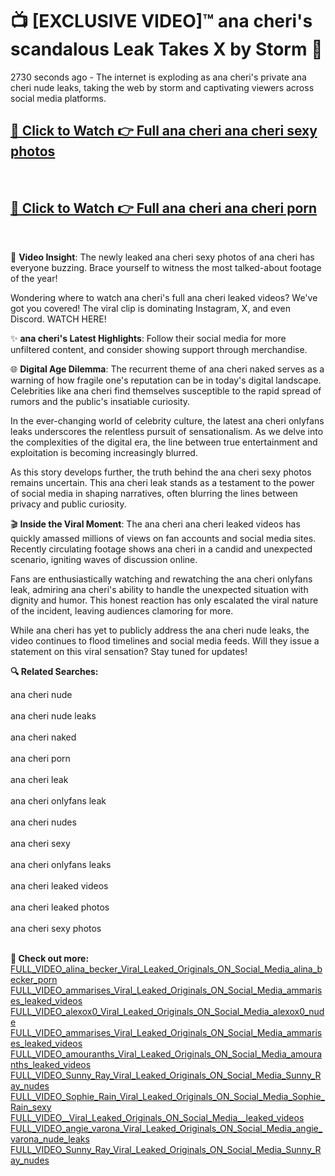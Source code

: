 # 📺 [EXCLUSIVE VIDEO]™ ana cheri's scandalous Leak Takes X by Storm 🚀

2730 seconds ago - The internet is exploding as ana cheri's private ana cheri nude leaks, taking the web by storm and captivating viewers across social media platforms.

<h2><a href="https://github-6l9.pages.dev/link1">🔗 Click to Watch 👉 Full ana cheri ana cheri sexy photos</a></h2><br>
<h2><a href="https://github-6l9.pages.dev/link2">🔗 Click to Watch 👉 Full ana cheri ana cheri porn</a></h2><br>

🎥 **Video Insight**: The newly leaked ana cheri sexy photos of ana cheri has everyone buzzing. Brace yourself to witness the most talked-about footage of the year!

Wondering where to watch ana cheri's full ana cheri leaked videos? We've got you covered! The viral clip is dominating Instagram, X, and even Discord. WATCH HERE!

✨ **ana cheri's Latest Highlights**: Follow their social media for more unfiltered content, and consider showing support through merchandise.

🌐 **Digital Age Dilemma**: The recurrent theme of ana cheri naked serves as a warning of how fragile one's reputation can be in today's digital landscape. Celebrities like ana cheri find themselves susceptible to the rapid spread of rumors and the public's insatiable curiosity.

In the ever-changing world of celebrity culture, the latest ana cheri onlyfans leaks underscores the relentless pursuit of sensationalism. As we delve into the complexities of the digital era, the line between true entertainment and exploitation is becoming increasingly blurred.

As this story develops further, the truth behind the ana cheri sexy photos remains uncertain. This ana cheri leak stands as a testament to the power of social media in shaping narratives, often blurring the lines between privacy and public curiosity.

🎬 **Inside the Viral Moment**: The ana cheri ana cheri leaked videos has quickly amassed millions of views on fan accounts and social media sites. Recently circulating footage shows ana cheri in a candid and unexpected scenario, igniting waves of discussion online.

Fans are enthusiastically watching and rewatching the ana cheri onlyfans leak, admiring ana cheri's ability to handle the unexpected situation with dignity and humor. This honest reaction has only escalated the viral nature of the incident, leaving audiences clamoring for more.

While ana cheri has yet to publicly address the ana cheri nude leaks, the video continues to flood timelines and social media feeds. Will they issue a statement on this viral sensation? Stay tuned for updates!

<strong>🔍 Related Searches:</strong>

ana cheri nude
<br><br>
ana cheri nude leaks
<br><br>
ana cheri naked
<br><br>
ana cheri porn
<br><br>
ana cheri leak
<br><br>
ana cheri onlyfans leak
<br><br>
ana cheri nudes
<br><br>
ana cheri sexy
<br><br>
ana cheri onlyfans leaks
<br><br>
ana cheri leaked videos
<br><br>
ana cheri leaked photos
<br><br>
ana cheri sexy photos
<br><br>



<strong>🔗 Check out more:</strong><br>
<a href="./FULL_VIDEO_alina_becker_Viral_Leaked_Originals_ON_Social_Media_alina_becker_porn.md">FULL_VIDEO_alina_becker_Viral_Leaked_Originals_ON_Social_Media_alina_becker_porn</a><br>
<a href="./FULL_VIDEO_ammarises_Viral_Leaked_Originals_ON_Social_Media_ammarises_leaked_videos.md">FULL_VIDEO_ammarises_Viral_Leaked_Originals_ON_Social_Media_ammarises_leaked_videos</a><br>
<a href="./FULL_VIDEO_alexox0_Viral_Leaked_Originals_ON_Social_Media_alexox0_nude.md">FULL_VIDEO_alexox0_Viral_Leaked_Originals_ON_Social_Media_alexox0_nude</a><br>
<a href="./FULL_VIDEO_ammarises_Viral_Leaked_Originals_ON_Social_Media_ammarises_leaked_videos.md">FULL_VIDEO_ammarises_Viral_Leaked_Originals_ON_Social_Media_ammarises_leaked_videos</a><br>
<a href="./FULL_VIDEO_amouranths_Viral_Leaked_Originals_ON_Social_Media_amouranths_leaked_videos.md">FULL_VIDEO_amouranths_Viral_Leaked_Originals_ON_Social_Media_amouranths_leaked_videos</a><br>
<a href="./FULL_VIDEO_Sunny_Ray_Viral_Leaked_Originals_ON_Social_Media_Sunny_Ray_nudes.md">FULL_VIDEO_Sunny_Ray_Viral_Leaked_Originals_ON_Social_Media_Sunny_Ray_nudes</a><br>
<a href="./FULL_VIDEO_Sophie_Rain_Viral_Leaked_Originals_ON_Social_Media_Sophie_Rain_sexy.md">FULL_VIDEO_Sophie_Rain_Viral_Leaked_Originals_ON_Social_Media_Sophie_Rain_sexy</a><br>
<a href="./FULL_VIDEO__Viral_Leaked_Originals_ON_Social_Media__leaked_videos.md">FULL_VIDEO__Viral_Leaked_Originals_ON_Social_Media__leaked_videos</a><br>
<a href="./FULL_VIDEO_angie_varona_Viral_Leaked_Originals_ON_Social_Media_angie_varona_nude_leaks.md">FULL_VIDEO_angie_varona_Viral_Leaked_Originals_ON_Social_Media_angie_varona_nude_leaks</a><br>
<a href="./FULL_VIDEO_Sunny_Ray_Viral_Leaked_Originals_ON_Social_Media_Sunny_Ray_nudes.md">FULL_VIDEO_Sunny_Ray_Viral_Leaked_Originals_ON_Social_Media_Sunny_Ray_nudes</a><br>
